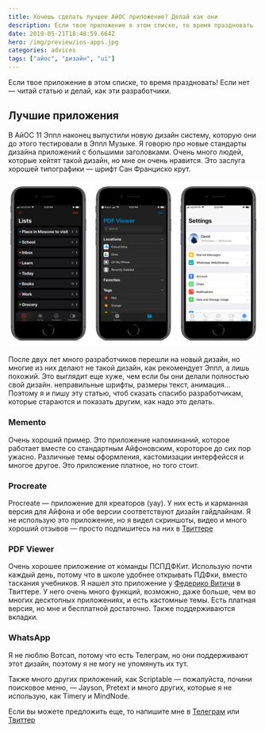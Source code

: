 ```yaml
---
title: Хочешь сделать лучшее АйОС приложение? Делай как они
description: Если твое приложение в этом списке, то время праздновать
date: 2019-05-21T18:48:59.664Z
hero: /img/preview/ios-apps.jpg
categories: advices
tags: ["айос", "дизайн", "ui"]
---
```


Если твое приложение в этом списке, то время праздновать! Если нет — читай
статью и делай, как эти разработчики.

## Лучшие приложения

В АйОС 11 Эппл наконец выпустили новую дизайн систему, которую они до этого
тестировали в Эппл Музыке. Я говорю про новые стандарты дизайна приложений с
большими заголовками. Очень много людей, которые хейтят такой дизайн, но мне он
очень нравится. Это заслуга хорошей типографики — шрифт Сан Франциско крут.

![Memento, PDF Viewer и WhatsApp](ios-ui-apps.png "Memento, PDF Viewer и WhatsApp")

После двух лет много разработчиков перешли на новый дизайн, но многие из них
делают не такой дизайн, как рекомендует Эппл, а лишь похожий. Это выглядит еще
хуже, чем если бы они делали полностью свой дизайн. неправильные шрифты, размеры
текст, анимация... Поэтому я и пишу эту статью, чтоб сказать спасибо
разработчикам, которые стараются и показать другим, как надо это делать.

### Memento

Очень хороший пример. Это приложение напоминаний, которое работает вместе со
стандартным Айфоновским, короторое до сих пор ужасно. Различные темы оформления,
кастомизации интерфейсся и многое другое. Это приложение платное, но того стоит.

### Procreate

Procreate — приложение для креаторов (уау). У них есть и карманная версия для
Айфона и обе версии соответствуют дизайн гайдлайнам. Я не использую это
приложение, но я видел скриншоты, видео и много хороший отзывов — просто
подпишитесь на них в [Твиттере](https://twitter.com/Procreate)

### PDF Viewer

Очень хорошее приложение от команды ПСПДФКит. Использую почти каждый день,
потому что в школе удобнее открывать ПДФки, вместо таскания учебников. Я нашел
это приложение у [Федерико Витичи](https://twitter.com/viticci) в Твиттере. У
него очень много функций, возможно, даже больше, чем во многих десктопных
приложениях, и есть кастомные темы. Есть платная версия, но мне и бесплатной
достаточно. Также поддерживаются вкладки.

### WhatsApp

Я не люблю Вотсап, потому что есть Телеграм, но они поддерживают этот дизайн,
поэтому я не могу не упомянуть их тут.

Также много других приложений, как Scriptable — пожалуйста, почини поисковое
меню, — Jayson, Pretext и много других, которые я не использую, как Timery и
MindNode.

Если вы можете предложить еще, то напишите мне в
[Телеграм](https://t.me/dtroode) или [Твиттер](https://twitter.com/dtroode)
